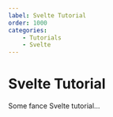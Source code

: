 ```yaml
---
label: Svelte Tutorial
order: 1000
categories:
    - Tutorials
    - Svelte
---
```

# Svelte Tutorial

Some fance Svelte tutorial...